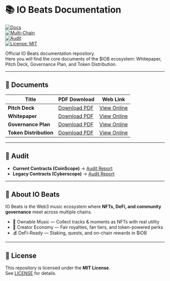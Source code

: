 # 📚 IO Beats Documentation  

[![Docs](https://img.shields.io/badge/Docs-Available-blue)](https://github.com/iobeatss/iobeats-docs)  
[![Multi-Chain](https://img.shields.io/badge/Deployed-MultiChain-purple)](https://github.com/iobeatss/IOB-Smart-contract/blob/main/MULTICHAIN.md)  
[![Audit](https://img.shields.io/badge/Audit-Cyberscope-green)](https://github.com/cyberscope-io/audits/blob/main/iob/audit.pdf)  
[![License: MIT](https://img.shields.io/badge/License-MIT-yellow.svg)](https://github.com/iobeatss/IOB-Smart-contract/blob/main/LICENSE)  

Official IO Beats documentation repository.  
Here you will find the core documents of the $IOB ecosystem: Whitepaper, Pitch Deck, Governance Plan, and Token Distribution.  

---

## 🔹 Documents  

| Title | PDF Download | Web Link |
|-------|--------------|----------|
| **Pitch Deck** | [Download PDF](./iobeats-pitch-deck.pdf) | [View Online](https://open.iobeats.com/doc/iobeats-pitch-deck.pdf) |
| **Whitepaper** | [Download PDF](./iobeats-white-paper.pdf) | [View Online](https://open.iobeats.com/doc/iobeats-white-paper.pdf) |
| **Governance Plan** | [Download PDF](./iobeats-Governance-plan.pdf) | [View Online](https://open.iobeats.com/doc/iobeats-Governance-plan.pdf) |
| **Token Distribution** | [Download PDF](./iobeats-token-distribution.pdf) | [View Online](https://open.iobeats.com/doc/iobeats-token-distribution.pdf) |

---

## 🔹 Audit  

- **Current Contracts (CoinScope)** → [Audit Report](https://github.com/cyberscope-io/audits/blob/main/iob/audit.pdf)  
- **Legacy Contracts (Cyberscope)** → [Audit Report](https://github.com/cyberscope-io/audits/blob/main/iob/v1/audit.pdf)  

---

## 🔹 About IO Beats  

IO Beats is the Web3 music ecosystem where **NFTs, DeFi, and community governance** meet across multiple chains.  
- 🎵 Ownable Music — Collect tracks & moments as NFTs with real utility  
- 👥 Creator Economy — Fair royalties, fan tiers, and token-powered perks  
- 💰 DeFi-Ready — Staking, quests, and on-chain rewards in $IOB  

---

## 🔹 License  

This repository is licensed under the **MIT License**.  
See [LICENSE](https://github.com/iobeatss/IOB-Smart-contract/blob/main/LICENSE) for details.  
